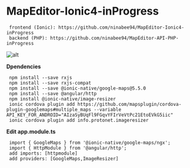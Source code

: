 # MapEditor-Ionic4-inProgress

     frontend (Ionic): https://github.com/ninabee94/MapEditor-Ionic4-inProgress
     backend (PHP): https://github.com/ninabee94/MapEditor-API-PHP-inProgress

![alt](https://user-images.githubusercontent.com/57636419/69968834-3ba10300-1556-11ea-8bc4-80e0aa413a84.JPG)

<b>Dpendencies</b>

     npm install --save rxjs
     npm install --save rxjs-compat
     npm install --save @ionic-native/google-maps@5.5.0
     npm install --save @angular/http
     npm install @ionic-native/image-resizer
     ionic cordova plugin add https://github.com/mapsplugin/cordova-plugin-googlemaps#multiple_maps --variable API_KEY_FOR_ANDROID="AIzaSyBUqFl9FGqvYFIrVeVtPc21EtoEVkG5iic"
     ionic cordova plugin add info.protonet.imageresizer
     
<b>Edit app.module.ts</b>

     import { GoogleMaps } from '@ionic-native/google-maps/ngx';
     import { HttpModule } from '@angular/http';
     add imports: [httpmodule]
     add providers: [GoogleMaps,ImageResizer]
